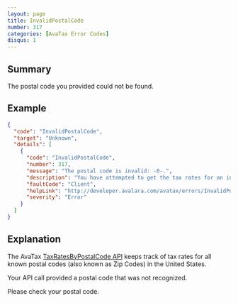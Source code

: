 ```yaml
---
layout: page
title: InvalidPostalCode
number: 317
categories: [AvaTax Error Codes]
disqus: 1
---
```


## Summary

The postal code you provided could not be found.

## Example

```json
{
  "code": "InvalidPostalCode",
  "target": "Unknown",
  "details": [
    {
      "code": "InvalidPostalCode",
      "number": 317,
      "message": "The postal code is invalid: -0-.",
      "description": "You have attempted to get the tax rates for an invalid postal code -0-. Please provide a valid postal code.",
      "faultCode": "Client",
      "helpLink": "http://developer.avalara.com/avatax/errors/InvalidPostalCode",
      "severity": "Error"
    }
  ]
}
```

## Explanation

The AvaTax [TaxRatesByPostalCode API](/api-reference/avatax/rest/v2/methods/Free/TaxRatesByPostalCode/) keeps track of tax rates for all known postal codes (also known as Zip Codes) in the United States.

Your API call provided a postal code that was not recognized.

Please check your postal code.
